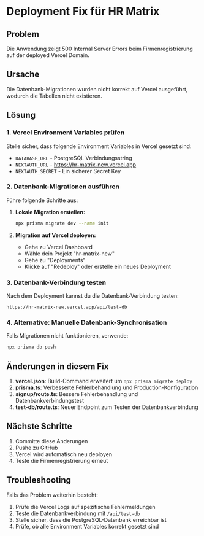 # Deployment Fix für HR Matrix

## Problem
Die Anwendung zeigt 500 Internal Server Errors beim Firmenregistrierung auf der deployed Vercel Domain.

## Ursache
Die Datenbank-Migrationen wurden nicht korrekt auf Vercel ausgeführt, wodurch die Tabellen nicht existieren.

## Lösung

### 1. Vercel Environment Variables prüfen
Stelle sicher, dass folgende Environment Variables in Vercel gesetzt sind:
- `DATABASE_URL` - PostgreSQL Verbindungsstring
- `NEXTAUTH_URL` - https://hr-matrix-new.vercel.app
- `NEXTAUTH_SECRET` - Ein sicherer Secret Key

### 2. Datenbank-Migrationen ausführen
Führe folgende Schritte aus:

1. **Lokale Migration erstellen:**
   ```bash
   npx prisma migrate dev --name init
   ```

2. **Migration auf Vercel deployen:**
   - Gehe zu Vercel Dashboard
   - Wähle dein Projekt "hr-matrix-new"
   - Gehe zu "Deployments"
   - Klicke auf "Redeploy" oder erstelle ein neues Deployment

### 3. Datenbank-Verbindung testen
Nach dem Deployment kannst du die Datenbank-Verbindung testen:
```
https://hr-matrix-new.vercel.app/api/test-db
```

### 4. Alternative: Manuelle Datenbank-Synchronisation
Falls Migrationen nicht funktionieren, verwende:
```bash
npx prisma db push
```

## Änderungen in diesem Fix

1. **vercel.json**: Build-Command erweitert um `npx prisma migrate deploy`
2. **prisma.ts**: Verbesserte Fehlerbehandlung und Production-Konfiguration
3. **signup/route.ts**: Bessere Fehlerbehandlung und Datenbankverbindungstest
4. **test-db/route.ts**: Neuer Endpoint zum Testen der Datenbankverbindung

## Nächste Schritte
1. Committe diese Änderungen
2. Pushe zu GitHub
3. Vercel wird automatisch neu deployen
4. Teste die Firmenregistrierung erneut

## Troubleshooting
Falls das Problem weiterhin besteht:
1. Prüfe die Vercel Logs auf spezifische Fehlermeldungen
2. Teste die Datenbankverbindung mit `/api/test-db`
3. Stelle sicher, dass die PostgreSQL-Datenbank erreichbar ist
4. Prüfe, ob alle Environment Variables korrekt gesetzt sind
